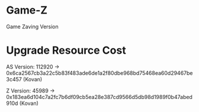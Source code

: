 # Game-Z
Game Zaving Version

# Upgrade Resource Cost
AS Version: 112920 -> 0x6ca2567cb3a22c5b83f483ade6de1a2f80dbe968bd75468ea60d29467be3c457 (Kovan)

Z Version: 45989 -> 0x183ea6d104c7a2fc7b6df09cb5ea28e387cd9566d5db98d1989f0b47abed910d (Kovan)

